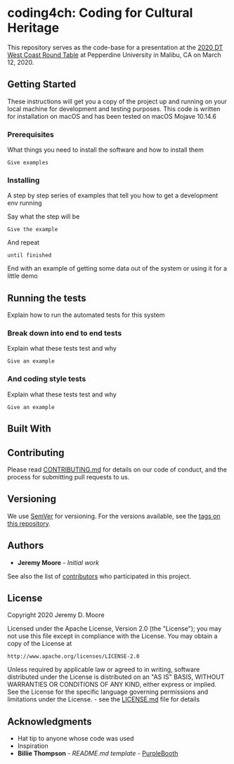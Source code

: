 # coding4ch: Coding for Cultural Heritage

This repository serves as the code-base for a presentation at the [2020 DT West Coast Round Table](https://dtculturalheritage.com/events/dt-west-coast-round-table-pepperdine/) at Pepperdine University in Malibu, CA on March 12, 2020.

## Getting Started

These instructions will get you a copy of the project up and running on your local machine for development and testing purposes. This code is written for installation on macOS and has been tested on macOS Mojave 10.14.6

### Prerequisites

What things you need to install the software and how to install them

```
Give examples
```

### Installing

A step by step series of examples that tell you how to get a development env running

Say what the step will be

```
Give the example
```

And repeat

```
until finished
```

End with an example of getting some data out of the system or using it for a little demo

## Running the tests

Explain how to run the automated tests for this system

### Break down into end to end tests

Explain what these tests test and why

```
Give an example
```

### And coding style tests

Explain what these tests test and why

```
Give an example
```

## Built With



## Contributing

Please read [CONTRIBUTING.md](https://gist.github.com/PurpleBooth/b24679402957c63ec426) for details on our code of conduct, and the process for submitting pull requests to us.

## Versioning

We use [SemVer](http://semver.org/) for versioning. For the versions available, see the [tags on this repository](https://github.com/your/project/tags). 

## Authors

* **Jeremy Moore** - *Initial work*

See also the list of [contributors](https://github.com/your/project/contributors) who participated in this project.

## License

Copyright 2020 Jeremy D. Moore

Licensed under the Apache License, Version 2.0 (the "License");
you may not use this file except in compliance with the License.
You may obtain a copy of the License at

    http://www.apache.org/licenses/LICENSE-2.0

Unless required by applicable law or agreed to in writing, software
distributed under the License is distributed on an "AS IS" BASIS,
WITHOUT WARRANTIES OR CONDITIONS OF ANY KIND, either express or implied.
See the License for the specific language governing permissions and
limitations under the License. - see the [LICENSE.md](LICENSE.md) file for details

## Acknowledgments

* Hat tip to anyone whose code was used
* Inspiration
* **Billie Thompson** - *README.md template* - [PurpleBooth](https://github.com/PurpleBooth)
